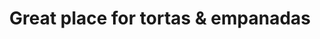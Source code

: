---
title: "Great place for tortas & empanadas"
url: /ciudad-autonoma-de-buenos-aires/great-place-for-tortas-y-empanadas/
shop: panadería
---